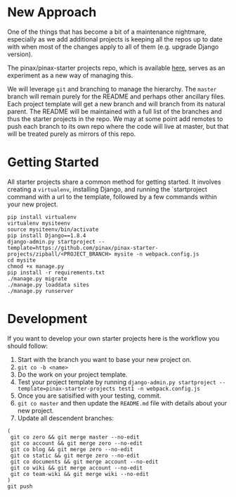 # New Approach

One of the things that has become a bit of a maintenance nightmare, especially as we add additional projects is keeping all the repos up to date with when most of the changes apply to all of them (e.g. upgrade Django version).

The pinax/pinax-starter projects repo, which is available [here](https://github.com/pinax/pinax-starter-projects/blob/master/README.md), serves as an experiment as a new way of managing this.

We will leverage `git` and branching to manage the hierarchy. The `master` branch will remain purely for the README and perhaps other ancillary files. Each project template will get a new branch and will branch from its natural parent. The README will be maintained with a full list of the branches and thus the starter projects in the repo. We may at some point add remotes to push each branch to its own repo where the code will live at master, but that will be treated purely as mirrors of this repo.

# Getting Started

All starter projects share a common method for getting started. It involves creating a `virtualenv`, installing Django, and running the `startproject command with a url to the template, followed by a few commands within your new project.

```
pip install virtualenv
virtualenv mysiteenv
source mysiteenv/bin/activate
pip install Django==1.8.4
django-admin.py startproject --template=https://github.com/pinax/pinax-starter-projects/zipball/<PROJECT_BRANCH> mysite -n webpack.config.js
cd mysite
chmod +x manage.py
pip install -r requirements.txt
./manage.py migrate
./manage.py loaddata sites
./manage.py runserver
```

# Development

If you want to develop your own starter projects here is the workflow you should follow:

1. Start with the branch you want to base your new project on.
2. `git co -b <name>`
3. Do the work on your project template.
4. Test your project template by running `django-admin.py startproject --template=pinax-starter-projects test1 -n webpack.config.js`
5. Once you are satisified with your testing, commit.
6. `git co master` and then update the `README.md` file with details about your new project.
7. Update all descendent branches:

```
(
 git co zero && git merge master --no-edit
 git co account && git merge zero --no-edit
 git co blog && git merge zero --no-edit
 git co static && git merge zero --no-edit
 git co documents && git merge account --no-edit
 git co wiki && git merge account --no-edit
 git co team-wiki && git merge wiki --no-edit
)
git push
```
